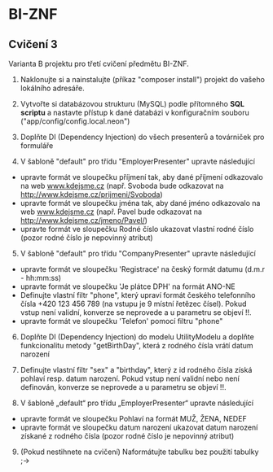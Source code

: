 # BI-ZNF

## Cvičení 3

Varianta B projektu pro třetí cvičení předmětu BI-ZNF.

1. Naklonujte si a nainstalujte (příkaz "composer install") projekt do vašeho lokálního adresáře.

2. Vytvořte si databázovou strukturu (MySQL) podle přítomného **SQL scriptu** a nastavte přístup k dané databázi v konfiguračním souboru ("app/config/config.local.neon")

3. Doplňte DI (Dependency Injection) do všech presenterů a továrniček pro formuláře

4. V šabloně "default" pro třídu "EmployerPresenter" upravte následující
  * upravte formát ve sloupečku příjmení tak, aby dané příjmení odkazovalo na web www.kdejsme.cz (např. Svoboda bude odkazovat na http://www.kdejsme.cz/prijmeni/Svoboda)
  * upravte formát ve sloupečku jména tak, aby dané jméno odkazovalo na web www.kdejsme.cz (např. Pavel bude odkazovat na http://www.kdejsme.cz/jmeno/Pavel/)
  * upravte formát ve sloupečku Rodné číslo ukazovat vlastní rodné číslo (pozor rodné číslo je nepovinný atribut)  
  

5. V šabloně "default" pro třídu "CompanyPresenter" upravte následující
  * upravte formát ve sloupečku 'Registrace' na český formát datumu (d.m.r - hh:mm:ss)
  * upravte formát ve sloupečku 'Je plátce DPH' na formát ANO-NE
  * Definujte vlastní filtr "phone", který upraví formát českého telefonního čísla +420 123 456 789 (na vstupu je 9 místní řetězec čísel). Pokud vstup není validní, konverze se neprovede a u parametru se objeví !!.
  * upravte formát ve sloupečku 'Telefon' pomocí filtru "phone"
  
6. Doplňte DI (Dependency Injection) do modelu UtilityModelu a doplňte funkcionalitu metody "getBirthDay", která z rodného čísla vrátí datum narození  

7. Definujte vlastní filtr "sex" a "birthday", který z id rodného čísla získá pohlaví resp. datum narození.  Pokud vstup není validní nebo není definován, konverze se neprovede a u parametru se objeví !!.

8. V šabloně „default“ pro třídu „EmployerPresenter“ upravte následující
  * upravte formát ve sloupečku Pohlaví na formát MUŽ, ŽENA, NEDEF
  * upravte formát ve sloupečku datum narození ukazovat datum narození získané z rodného čísla (pozor rodné číslo je nepovinný atribut)

9. (Pokud nestihnete na cvičení) Naformátujte tabulku bez použití tabulky ;->